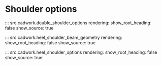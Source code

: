 # Shoulder options

::: src.cadwork.double_shoulder_options
    rendering:
        show_root_heading: false
        show_source: true

::: src.cadwork.heel_shoulder_beam_geometry
    rendering:
        show_root_heading: false
        show_source: true

::: src.cadwork.heel_shoulder_options
    rendering:
        show_root_heading: false
        show_source: true